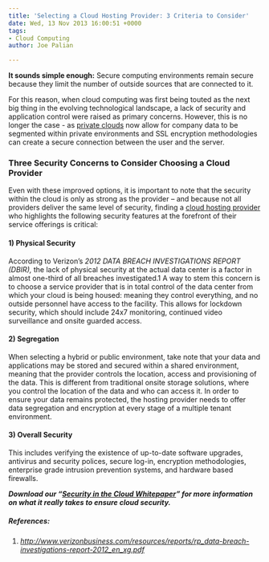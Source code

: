 ```yaml
---
title: 'Selecting a Cloud Hosting Provider: 3 Criteria to Consider'
date: Wed, 13 Nov 2013 16:00:51 +0000
tags:
- Cloud Computing
author: Joe Palian

---
```

**It sounds simple enough:** Secure computing environments remain secure because they limit the number of outside sources that are connected to it.

For this reason, when cloud computing was first being touted as the next big thing in the evolving technological landscape, a lack of security and application control were raised as primary concerns. However, this is no longer the case - as [private clouds](https://www.expedient.com/cloud-computing/private-cloud-computing/ "Private") now allow for company data to be segmented within private environments and SSL encryption methodologies can create a secure connection between the user and the server.

### Three Security Concerns to Consider Choosing a Cloud Provider

Even with these improved options, it is important to note that the security within the cloud is only as strong as the provider – and because not all providers deliver the same level of security, finding a [cloud hosting provider](https://www.expedient.com/cloud-computing/ "Cloud Computing") who highlights the following security features at the forefront of their service offerings is critical:

#### 1) Physical Security

According to Verizon’s _2012 DATA BREACH INVESTIGATIONS REPORT (DBIR),_ the lack of physical security at the actual data center is a factor in almost one-third of all breaches investigated.1 A way to stem this concern is to choose a service provider that is in total control of the data center from which your cloud is being housed: meaning they control everything, and no outside personnel have access to the facility. This allows for lockdown security, which should include 24x7 monitoring, continued video surveillance and onsite guarded access.

#### 2) Segregation

When selecting a hybrid or public environment, take note that your data and applications may be stored and secured within a shared environment, meaning that the provider controls the location, access and provisioning of the data. This is different from traditional onsite storage solutions, where you control the location of the data and who can access it. In order to ensure your data remains protected, the hosting provider needs to offer data segregation and encryption at every stage of a multiple tenant environment.

#### 3) Overall Security

This includes verifying the existence of up-to-date software upgrades, antivirus and security polices, secure log-in, encryption methodologies, enterprise grade intrusion prevention systems, and hardware based firewalls.

**_Download our “_**[**_Security in the Cloud Whitepaper_**](http://bit.ly/10icJfH)**_” for more information on what it really takes to ensure cloud security._**

##### **References:**

1. _http://www.verizonbusiness.com/resources/reports/rp_data-breach-investigations-report-2012_en_xg.pdf_
